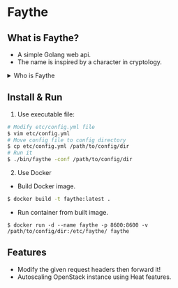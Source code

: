 # Faythe

## What is Faythe?

* A simple Golang web api.
* The name is inspired by a character in cryptology.

<details>
    <summary>Who is Faythe</summary>
    <p>
    <b>Faythe</b>: A trusted advisor, courier or intermediary. Faythe is used infrequently, and is associated with Faith and Faithfulness. Faythe may be a repository of key service or courier of shared secrets.)
    </p>
</details>

## Install & Run

1. Use executable file:

```bash
# Modify etc/config.yml file
$ vim etc/config.yml
# Move config file to config directory
$ cp etc/config.yml /path/to/config/dir
# Run it
$ ./bin/faythe -conf /path/to/config/dir
```

2. Use Docker

* Build Docker image.

```bash
$ docker build -t faythe:latest .
```

* Run container from built image.

```
$ docker run -d --name faythe -p 8600:8600 -v /path/to/config/dir:/etc/faythe/ faythe
```

## Features

* Modify the given request headers then forward it!
* Autoscaling OpenStack instance using Heat features.

